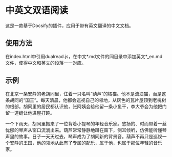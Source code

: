 # 中英文双语阅读
这是一款基于Docsify的插件，应用于带有英文翻译的中文文档。

## 使用方法
在index.html中引用dualread.js，在中文*.md文件的同目录中添加英文*_en.md文件，使得中文和英文的段落一一对应。

## 示例
在北京一条安静的老胡同里，住着一只名叫“葫芦”的橘猫。他不是流浪猫，而是这条胡同的“国王”。每天清晨，他都会巡视自己的领地，从灰色的瓦片屋顶到老槐树的根部。胡同里的居民都认识他，张阿姨会给他留一条小鱼干，李大爷会为他把门留一道缝让他进屋打盹。

一个下雨天，胡同里搬来了一位背着小提琴的年轻音乐家。悠扬的、时而带着一丝忧郁的琴声从窗口流淌出来。葫芦常常静静地蹲在窗下，侧耳倾听，仿佛能听懂琴声里的故事。日子一天天过去，琴声成为了胡同新的背景音。葫芦不再只是巡视一个安静的王国，他的领地从此有了专属的配乐，属于他，也属于那位年轻的音乐家。